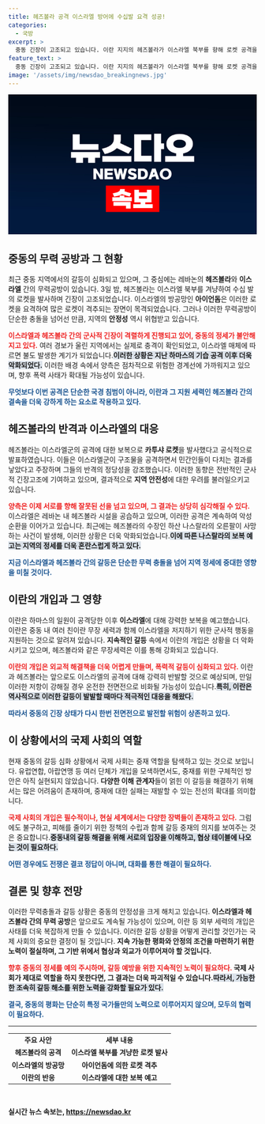 ```yaml
---
title: 헤즈볼라 공격 이스라엘 방어에 수십발 요격 성공!
categories:
  - 국방
excerpt: >
  중동 긴장이 고조되고 있습니다. 이란 지지의 헤즈볼라가 이스라엘 북부를 향해 로켓 공격을 감행했고, 이스라엘은 즉각 방공망으로 응수했습니다. 이란의 보복 예고와 함께, 양측의 군사적 충돌은 레바논과 이스라엘 간 전면전으로 번질 가능성을 시사합니다.
feature_text: >
  중동 긴장이 고조되고 있습니다. 이란 지지의 헤즈볼라가 이스라엘 북부를 향해 로켓 공격을 감행했고, 이스라엘은 즉각 방공망으로 응수했습니다. 이란의 보복 예고와 함께, 양측의 군사적 충돌은 레바논과 이스라엘 간 전면전으로 번질 가능성을 시사합니다.
image: '/assets/img/newsdao_breakingnews.jpg'
---
```


<p><img src="/assets/img/newsdao_breakingnews.jpg" alt="ranknews 속보" /></p>

<h2 data-ke-size="size26">중동의 무력 공방과 그 현황</h2>

<p data-ke-size="size16">최근 중동 지역에서의 갈등이 심화되고 있으며, 그 중심에는 레바논의 <b>헤즈볼라</b>와 <b>이스라엘</b> 간의 무력공방이 있습니다. 3일 밤, 헤즈볼라는 이스라엘 북부를 겨냥하여 수십 발의 로켓을 발사하며 긴장이 고조되었습니다. 이스라엘의 방공망인 <b>아이언돔</b>은 이러한 로켓을 요격하여 많은 로켓이 격추되는 장면이 목격되었습니다. 그러나 이러한 무력공방이 단순한 충돌을 넘어선 만큼, 지역의 <b>안정성</b> 역시 위협받고 있습니다.</p>

<p data-ke-size="size16"><b><span style="color: #ee2323;">이스라엘과 헤즈볼라 간의 군사적 긴장이 격렬하게 진행되고 있어, 중동의 정세가 불안해지고 있다.</span></b> 여러 경보가 울린 지역에서는 실제로 충격이 확인되었고, 이스라엘 매체에 따르면 불도 발생한 계기가 되었습니다.<b><span style="background-color: #21538527;">이러한 상황은 지난 하마스의 기습 공격 이후 더욱 악화되었다.</span></b> 이러한 배경 속에서 양측은 점차적으로 위험한 경계선에 가까워지고 있으며, 향후 폭력 사태가 확대될 가능성이 있습니다.</p>

<p data-ke-size="size16"><b><span style="color: #1a5490;">무엇보다 이번 공격은 단순한 국경 침범이 아니라, 이란과 그 지원 세력인 헤즈볼라 간의 결속을 더욱 강하게 하는 요소로 작용하고 있다.</span></b></p>

<h2 data-ke-size="size26">헤즈볼라의 반격과 이스라엘의 대응</h2>

<p data-ke-size="size16">헤즈볼라는 이스라엘군의 공격에 대한 보복으로 <b>카투샤 로켓</b>을 발사했다고 공식적으로 발표하였습니다. 이들은 이스라엘군이 구조물을 공격하면서 민간인들이 다치는 결과를 낳았다고 주장하며 그들의 반격의 정당성을 강조했습니다. 이러한 동향은 전반적인 군사적 긴장고조에 기여하고 있으며, 결과적으로 <b>지역 안전성</b>에 대한 우려를 불러일으키고 있습니다.</p>

<p data-ke-size="size16"><b><span style="color: #ee2323;">양측은 이제 서로를 향해 잘못된 선을 넘고 있으며, 그 결과는 상당히 심각해질 수 있다.</span></b> 이스라엘은 레바논 내 헤즈볼라 시설을 공습하고 있으며, 이러한 공격은 계속하여 악성 순환을 이어가고 있습니다. 최근에는 헤즈볼라의 수장인 하산 나스랄라의 오른팔이 사망하는 사건이 발생해, 이러한 상황은 더욱 악화되었습니다.<b><span style="background-color: #21538527;">이에 따른 나스랄라의 보복 예고는 지역의 정세를 더욱 혼란스럽게 하고 있다.</span></b></p>

<p data-ke-size="size16"><b><span style="color: #1a5490;">지금 이스라엘과 헤즈볼라 간의 갈등은 단순한 무력 충돌을 넘어 지역 정세에 중대한 영향을 미칠 것이다.</span></b></p>

<h2 data-ke-size="size26">이란의 개입과 그 영향</h2>

<p data-ke-size="size16">이란은 하마스의 일원이 공격당한 이후 <b>이스라엘</b>에 대해 강력한 보복을 예고했습니다. 이란은 중동 내 여러 친이란 무장 세력과 함께 이스라엘을 저지하기 위한 군사적 행동을 지원하는 것으로 알려져 있습니다. <b>지속적인 갈등</b> 속에서 이란의 개입은 상황을 더 악화시키고 있으며, 헤즈볼라와 같은 무장세력은 이를 통해 강화되고 있습니다.</p>

<p data-ke-size="size16"><b><span style="color: #ee2323;">이란의 개입은 외교적 해결책을 더욱 어렵게 만들며, 폭력적 갈등이 심화되고 있다.</span></b> 이란과 헤즈볼라는 앞으로도 이스라엘의 공격에 대해 강력히 반발할 것으로 예상되며, 만일 이러한 저항이 강해질 경우 온전한 전면전으로 비화될 가능성이 있습니다.<b><span style="background-color: #21538527;">특히, 이란은 역사적으로 이러한 갈등이 발발할 때마다 적극적인 대응을 해왔다.</span></b></p>

<p data-ke-size="size16"><b><span style="color: #1a5490;">따라서 중동의 긴장 상태가 다시 한번 전면전으로 발전할 위험이 상존하고 있다.</span></b></p>

<h2 data-ke-size="size26">이 상황에서의 국제 사회의 역할</h2>

<p data-ke-size="size16">현재 중동의 갈등 심화 상황에서 국제 사회는 중재 역할을 탐색하고 있는 것으로 보입니다. 유럽연합, 아랍연맹 등 여러 단체가 개입을 모색하면서도, 중재를 위한 구체적인 방안은 아직 실현되지 않았습니다. <b>다양한 이해 관계자</b>들이 얽힌 이 갈등을 해결하기 위해서는 많은 어려움이 존재하며, 중재에 대한 실패는 재발할 수 있는 전선의 확대를 의미합니다.</p>

<p data-ke-size="size16"><b><span style="color: #ee2323;">국제 사회의 개입은 필수적이나, 현실 세계에서는 다양한 장벽들이 존재하고 있다.</span></b> 그럼에도 불구하고, 피해를 줄이기 위한 정책의 수립과 함께 갈등 중재의 의지를 보여주는 것은 중요합니다.<b><span style="background-color: #21538527;">중동내의 갈등 해결을 위해 서로의 입장을 이해하고, 협상 테이블에 나오는 것이 필요하다.</span></b></p>

<p data-ke-size="size16"><b><span style="color: #1a5490;">어떤 경우에도 전쟁은 결코 정답이 아니며, 대화를 통한 해결이 필요하다.</span></b></p>

<h2 data-ke-size="size26">결론 및 향후 전망</h2>

<p data-ke-size="size16">이러한 무력충돌과 갈등 상황은 중동의 안정성을 크게 해치고 있습니다. <b>이스라엘과 헤즈볼라 간의 무력 공방</b>은 앞으로도 계속될 가능성이 있으며, 이란 등 외부 세력의 개입은 사태를 더욱 복잡하게 만들 수 있습니다. 이러한 갈등 상황을 어떻게 관리할 것인가는 국제 사회의 중요한 결정이 될 것입니다. <b>지속 가능한 평화와 안정의 조건을 마련하기 위한 노력이 절실하며, 그 기반 위에서 협상과 외교가 이루어져야 할 것입니다.</p>

<p data-ke-size="size16"><b><span style="color: #ee2323;">향후 중동의 정세를 예의 주시하며, 갈등 예방을 위한 지속적인 노력이 필요하다.</span></b> 국제 사회가 제대로 역할을 하지 못한다면, 그 결과는 더욱 파괴적일 수 있습니다.<b><span style="background-color: #21538527;">따라서, 가능한 한 조속히 갈등 해소를 위한 노력을 강화할 필요가 있다.</span></b></p>

<p data-ke-size="size16"><b><span style="color: #1a5490;">결국, 중동의 평화는 단순히 특정 국가들만의 노력으로 이루어지지 않으며, 모두의 협력이 필요하다.</span></b></p>

<hr>

<table>
<tr>
<td style="text-align: center; height: 17px;"><b>주요 사안</b></td>
<td style="text-align: center; height: 17px;"><b>세부 내용</b></td>
</tr>
<tr>
<td style="text-align: center; height: 17px;"><b>헤즈볼라의 공격</b></td>
<td style="text-align: center; height: 17px;"><b>이스라엘 북부를 겨냥한 로켓 발사</b></td>
</tr>
<tr>
<td style="text-align: center; height: 17px;"><b>이스라엘의 방공망</b></td>
<td style="text-align: center; height: 17px;"><b>아이언돔에 의한 로켓 격추</b></td>
</tr>
<tr>
<td style="text-align: center; height: 17px;"><b>이란의 반응</b></td>
<td style="text-align: center; height: 17px;"><b>이스라엘에 대한 보복 예고</b></td>
</tr>
</table>

<p data-ke-size="size16">&nbsp;</p>
실시간 뉴스 속보는, <a href="https://newsdao.kr" rel="dofollow">https://newsdao.kr</a>


